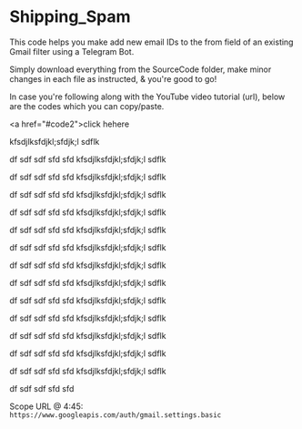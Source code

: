 # Shipping_Spam
This code helps you make add new email IDs to the from field of an existing Gmail filter using a Telegram Bot. 

Simply download everything from the SourceCode folder, make minor changes in each file as instructed, & you're good to go!

In case you're following along with the YouTube video tutorial (url), below are the codes which you can copy/paste.

\<a href="#code2">click hehere</a>

kfsdjlksfdjkl;sfdjk;l sdflk

df
sdf
sdf 
sfd
sfd
kfsdjlksfdjkl;sfdjk;l sdflk

df
sdf
sdf 
sfd
sfd
kfsdjlksfdjkl;sfdjk;l sdflk

df
sdf
sdf 
sfd
sfd
kfsdjlksfdjkl;sfdjk;l sdflk

df
sdf
sdf 
sfd
sfd
kfsdjlksfdjkl;sfdjk;l sdflk

df
sdf
sdf 
sfd
sfd
kfsdjlksfdjkl;sfdjk;l sdflk

df
sdf
sdf 
sfd
sfd
kfsdjlksfdjkl;sfdjk;l sdflk

df
sdf
sdf 
sfd
sfd
kfsdjlksfdjkl;sfdjk;l sdflk

df
sdf
sdf 
sfd
sfd
kfsdjlksfdjkl;sfdjk;l sdflk

df
sdf
sdf 
sfd
sfd
kfsdjlksfdjkl;sfdjk;l sdflk

df
sdf
sdf 
sfd
sfd
kfsdjlksfdjkl;sfdjk;l sdflk

df
sdf
sdf 
sfd
sfd
kfsdjlksfdjkl;sfdjk;l sdflk

df
sdf
sdf 
sfd
sfd
kfsdjlksfdjkl;sfdjk;l sdflk

df
sdf
sdf 
sfd
sfd
kfsdjlksfdjkl;sfdjk;l sdflk

df
sdf
sdf 
sfd
sfd












































<a name="#1">Scope URL @ 4:45: `https://www.googleapis.com/auth/gmail.settings.basic`</a>
